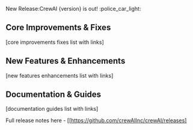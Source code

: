 New Release:CrewAI {version} is out! :police_car_light:

## Core Improvements & Fixes
[core improvements fixes list with links]

## New Features & Enhancements
[new features enhancements list with links]

## Documentation & Guides
[documentation guides list with links]

Full release notes here - [[https://github.com/crewAIInc/crewAI/releases]

